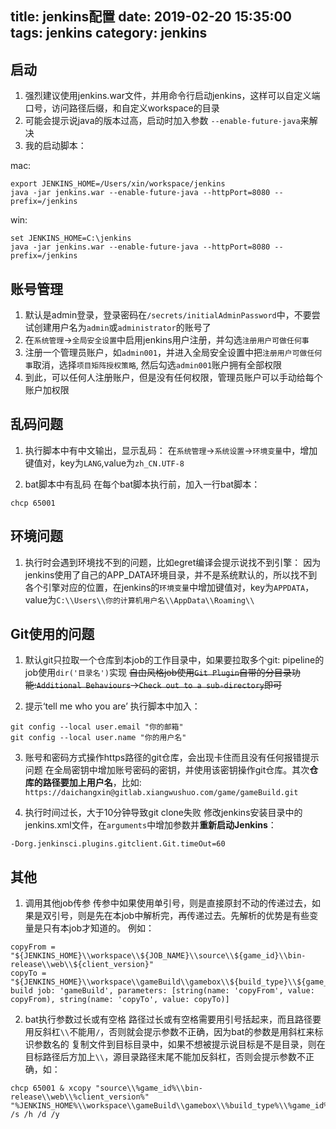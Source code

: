 title: jenkins配置
date: 2019-02-20 15:35:00
tags: jenkins
category: jenkins
---

## 启动
1. 强烈建议使用jenkins.war文件，并用命令行启动jenkins，这样可以自定义端口号，访问路径后缀，和自定义workspace的目录
2. 可能会提示说java的版本过高，启动时加入参数 `--enable-future-java`来解决
3. 我的启动脚本：

mac:
```
export JENKINS_HOME=/Users/xin/workspace/jenkins
java -jar jenkins.war --enable-future-java --httpPort=8080 --prefix=/jenkins
```
win:
```
set JENKINS_HOME=C:\jenkins
java -jar jenkins.war --enable-future-java --httpPort=8080 --prefix=/jenkins
```

## 账号管理
1. 默认是admin登录，登录密码在`/secrets/initialAdminPassword`中，不要尝试创建用户名为`admin`或`administrator`的账号了
2. 在`系统管理`->`全局安全设置`中启用jenkins用户注册，并勾选`注册用户可做任何事`
3. 注册一个管理员账户，如`admin001`，并进入全局安全设置中把`注册用户可做任何事`取消，选择`项目矩阵授权策略`, 然后勾选`admin001`账户拥有全部权限
4. 到此，可以任何人注册账户，但是没有任何权限，管理员账户可以手动给每个账户加权限


## 乱码问题
1. 执行脚本中有中文输出，显示乱码：
在`系统管理`->`系统设置`->`环境变量`中，增加键值对，key为`LANG`,value为`zh_CN.UTF-8`

2. bat脚本中有乱码
在每个bat脚本执行前，加入一行bat脚本：

`chcp 65001`

## 环境问题
1. 执行时会遇到环境找不到的问题，比如egret编译会提示说找不到引擎：
因为jenkins使用了自己的APP_DATA环境目录，并不是系统默认的，所以找不到各个引擎对应的位置，在jenkins的`环境变量`中增加键值对，key为`APPDATA`，value为`C:\\Users\\你的计算机用户名\\AppData\\Roaming\\`

## Git使用的问题
1. 默认git只拉取一个仓库到本job的工作目录中，如果要拉取多个git:
pipeline的job使用`dir('目录名')`实现
~~自由风格job使用`Git Plugin`自带的分目录功能:`Additional Behaviours`->`Check out to a sub-directory`即可~~

2. 提示‘tell me who you are’
执行脚本中加入：
```
git config --local user.email "你的邮箱"
git config --local user.name "你的用户名"
```

3. 账号和密码方式操作https路径的git仓库，会出现卡住而且没有任何报错提示问题
在全局密钥中增加账号密码的密钥，并使用该密钥操作git仓库。其次**仓库的路径要加上用户名**，比如: `https://daichangxin@gitlab.xiangwushuo.com/game/gameBuild.git`

4. 执行时间过长，大于10分钟导致git clone失败
修改jenkins安装目录中的jenkins.xml文件，在`arguments`中增加参数并**重新启动Jenkins**：
```
-Dorg.jenkinsci.plugins.gitclient.Git.timeOut=60
```

## 其他
1. 调用其他job传参
传参中如果使用单引号，则是直接原封不动的传递过去，如果是双引号，则是先在本job中解析完，再传递过去。先解析的优势是有些变量是只有本job才知道的。
例如：
```
copyFrom = "${JENKINS_HOME}\\workspace\\${JOB_NAME}\\source\\${game_id}\\bin-release\\web\\${client_version}"
copyTo = "${JENKINS_HOME}\\workspace\\gameBuild\\gamebox\\${build_type}\\${game_id}\\"
build job: 'gameBuild', parameters: [string(name: 'copyFrom', value: copyFrom), string(name: 'copyTo', value: copyTo)]
```
2. bat执行参数过长或有空格
路径过长或有空格需要用引号括起来，而且路径要用反斜杠`\\`不能用`/`，否则就会提示参数不正确，因为bat的参数是用斜杠来标识参数名的
复制文件到目标目录中，如果不想被提示说目标是不是目录，则在目标路径后方加上`\\`，源目录路径末尾不能加反斜杠，否则会提示参数不正确，如：
```
chcp 65001 & xcopy "source\\%game_id%\\bin-release\\web\\%client_version%" "%JENKINS_HOME%\\workspace\\gameBuild\\gamebox\\%build_type%\\%game_id%\\" /s /h /d /y
```